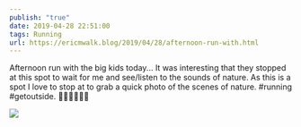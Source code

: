 ```yaml
---
publish: "true"
date: 2019-04-28 22:51:00
tags: Running
url: https://ericmwalk.blog/2019/04/28/afternoon-run-with.html
---
```


Afternoon run with the big kids today... It was interesting that they stopped at this spot to wait for me and see/listen to the sounds of nature. As this is a spot I love to stop at to grab a quick photo of the scenes of nature. #running #getoutside. 🏃‍♂️🚴‍♀️🚴‍♂️

![](https://ericmwalk.blog/uploads/2022/8179c5885e.jpg)